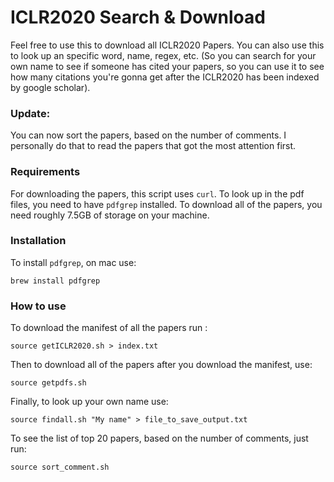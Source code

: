 # ICLR2020 Search & Download 
Feel free to use this to download all ICLR2020 Papers. You can also use this to look up an specific word, name, regex, etc. (So you can search for your own name to see if someone has cited your papers, so you can use it to see how many citations you're gonna get after the ICLR2020 has been indexed by google scholar).

### Update: 
You can now sort the papers, based on the number of comments. I personally do that to read the papers that got the most attention first. 

### Requirements
For downloading the papers, this script uses `curl`. To look up in the pdf files, you need to have `pdfgrep` installed. To download all of the papers, you need roughly 7.5GB of storage on your machine. 

### Installation 
To install `pdfgrep`, on mac use: 
```
brew install pdfgrep
```

### How to use
To download the manifest of all the papers run :
```
source getICLR2020.sh > index.txt 
```

Then to download all of the papers after you download the manifest, use:
```
source getpdfs.sh
```

Finally, to look up your own name use: 
```
source findall.sh "My name" > file_to_save_output.txt
```

To see the list of top 20 papers, based on the number of comments, just run: 
```
source sort_comment.sh
```

